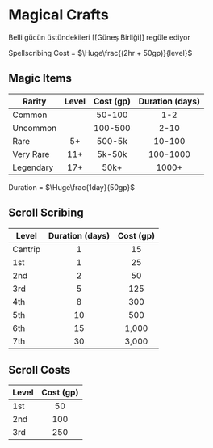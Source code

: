 # Magical Crafts
Belli gücün üstündekileri [[Güneş Birliği]] regüle ediyor

Spellscribing Cost =  $\Huge\frac{(2hr + 50gp)}{level}$

## Magic Items

| Rarity    | Level | Cost (gp) | Duration (days) |
|-----------|:-----:|:---------:|:---------------:|
| Common    |       |   50-100  |       1-2       |
| Uncommon  |       |  100-500  |       2-10      |
| Rare      |   5+  |   500-5k  |      10-100     |
| Very Rare |  11+  |   5k-50k  |     100-1000    |
| Legendary |  17+  |    50k+   |      1000+      |

Duration = $\Huge\frac{1day}{50gp}$

## Scroll Scribing

| Level   | Duration (days) | Cost (gp) |
|---------|:---------------:|:---------:|
| Cantrip |        1        |     15    |
| 1st     |        1        |     25    |
| 2nd     |        2        |     50    |
| 3rd     |        5        |    125    |
| 4th     |        8        |    300    |
| 5th     |        10       |    500    |
| 6th     |        15       |   1,000   |
| 7th     |        30       |   3,000   |

## Scroll Costs

| Level | Cost (gp)   |
|-------|:-----------:|
| 1st   | 50          |
| 2nd   | 100         |
| 3rd   | 250         |